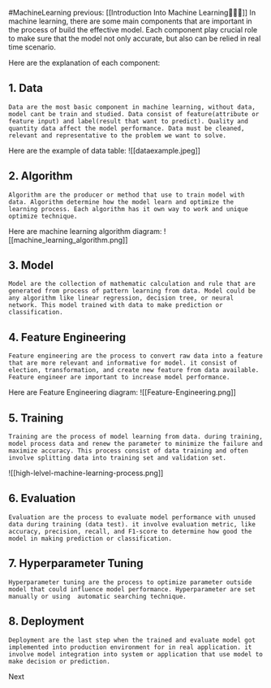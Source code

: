#MachineLearning 
previous: [[Introduction Into Machine Learning🤖🧠🚀]]
In machine learning, there are some main components that are important in the process of build the effective model. Each component play crucial role to make sure that the model not only accurate, but also can be relied in real time scenario.

Here are the explanation of each component:

## 1. Data
	Data are the most basic component in machine learning, without data, model cant be train and studied. Data consist of feature(attribute or feature input) and label(result that want to predict). Quality and quantity data affect the model performance. Data must be cleaned, relevant and representative to the problem we want to solve.

Here are the example of data table:
![[dataexample.jpeg]]
## 2. Algorithm
	Algorithm are the producer or method that use to train model with data. Algorithm determine how the model learn and optimize the learning process. Each algorithm has it own way to work and unique optimize technique.

Here are machine learning algorithm diagram:
![[machine_learning_algorithm.png]]
## 3. Model
	Model are the collection of mathematic calculation and rule that are generated from process of pattern learning from data. Model could be any algorithm like linear regression, decision tree, or neural network. This model trained with data to make prediction or classification.
## 4. Feature Engineering
	Feature engineering are the process to convert raw data into a feature that are more relevant and informative for model. it consist of election, transformation, and create new feature from data available. Feature engineer are important to increase model performance. 

Here are Feature Engineering diagram:
![[Feature-Engineering.png]]
## 5. Training
	Training are the process of model learning from data. during training, model process data and renew the parameter to minimize the failure and maximize accuracy. This process consist of data training and often involve splitting data into training set and validation set.

![[high-lelvel-machine-learning-process.png]]
## 6. Evaluation
	Evaluation are the process to evaluate model performance with unused data during training (data test). it involve evaluation metric, like accuracy, precision, recall, and F1-score to determine how good the model in making prediction or classification.
## 7. Hyperparameter Tuning
	Hyperparameter tuning are the process to optimize parameter outside model that could influence model performance. Hyperparameter are set manually or using  automatic searching technique.
## 8. Deployment
	Deployment are the last step when the trained and evaluate model got implemented into production environment for in real application. it involve model integration into system or application that use model to make decision or prediction.

Next 